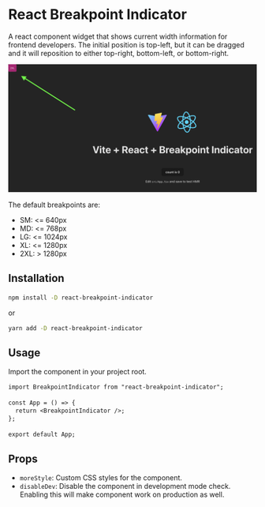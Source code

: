 # React Breakpoint Indicator

A react component widget that shows current width information for frontend developers. The initial position is top-left, but it can be dragged and it will reposition to either top-right, bottom-left, or bottom-right.

![react-breakpoint-indicator](https://github.com/sonangrai/react-breakpoint-indicator/blob/main/public/info.png)

The default breakpoints are:

- SM: <= 640px
- MD: <= 768px
- LG: <= 1024px
- XL: <= 1280px
- 2XL: > 1280px

## Installation

```bash
npm install -D react-breakpoint-indicator
```

or

```bash
yarn add -D react-breakpoint-indicator
```

## Usage

Import the component in your project root.

```tsx
import BreakpointIndicator from "react-breakpoint-indicator";

const App = () => {
  return <BreakpointIndicator />;
};

export default App;
```

## Props

- `moreStyle`: Custom CSS styles for the component.
- `disableDev`: Disable the component in development mode check. Enabling this will make component work on production as well.
